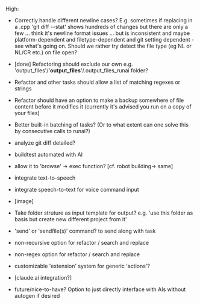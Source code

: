 High:
* Correctly handle different newline cases? E.g. sometimes if replacing in a .cpp 'git diff --stat' shows hundreds of changes but there are only a few ... think it's newline format issues ... but is inconsistent and maybe platform-dependent and filetype-dependent and git setting dependent - see what's going on. Should we rather try detect the file type (eg NL or NL/CR etc.) on file open?

* [done] Refactoring should exclude our own e.g. 'output_files'/'__output_files__'/.output_files_runai folder?

* Refactor and other tasks should allow a list of matching regexes or strings
* Refactor should have an option to make a backup somewhere of file content before it modifies it (currently it's advised you run on a copy of your files)

* Better built-in batching of tasks? (Or to what extent can one solve this by consecutive calls to runai?)
* analyze git diff detailed?
* buildtest automated with AI
* allow it to 'browse' -> exec function? [cf. robot building-> same]
* integrate text-to-speech
* integrate speech-to-text for voice command input
* [image]
* Take folder struture as input template for output?
e.g. 'use this folder as basis but create new different project from it'
* 'send' or 'sendfile(s)' command? to send along with task
* non-recursive option for refactor / search and replace
* non-regex option for refactor / search and replace
* customizable 'extension' system for generic 'actions'?
* [claude.ai integration?]
* future/nice-to-have? Option to just directly interface with AIs without autogen if desired
 